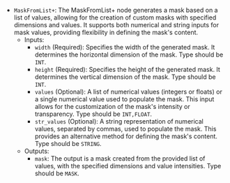 - `MaskFromList+`: The MaskFromList+ node generates a mask based on a list of values, allowing for the creation of custom masks with specified dimensions and values. It supports both numerical and string inputs for mask values, providing flexibility in defining the mask's content.
    - Inputs:
        - `width` (Required): Specifies the width of the generated mask. It determines the horizontal dimension of the mask. Type should be `INT`.
        - `height` (Required): Specifies the height of the generated mask. It determines the vertical dimension of the mask. Type should be `INT`.
        - `values` (Optional): A list of numerical values (integers or floats) or a single numerical value used to populate the mask. This input allows for the customization of the mask's intensity or transparency. Type should be `INT,FLOAT`.
        - `str_values` (Optional): A string representation of numerical values, separated by commas, used to populate the mask. This provides an alternative method for defining the mask's content. Type should be `STRING`.
    - Outputs:
        - `mask`: The output is a mask created from the provided list of values, with the specified dimensions and value intensities. Type should be `MASK`.
